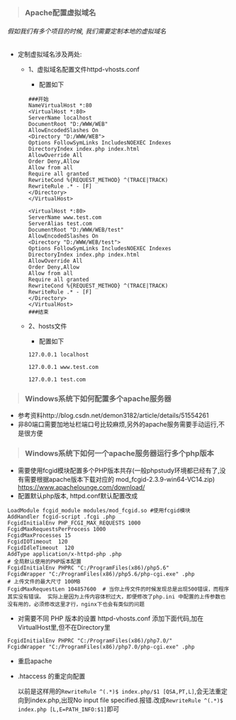 > ### Apache配置虚拟域名

  ###### 假如我们有多个项目的时候, 我们需要定制本地的虚拟域名

* 定制虚拟域名涉及两处:

  - 1、虚拟域名配置文件httpd-vhosts.conf
    
    - 配置如下
    ```apacheconfig
    ###开始
    NameVirtualHost *:80
    <VirtualHost *:80>
    ServerName localhost
    DocumentRoot "D:/WWW/WEB"
    AllowEncodedSlashes On
    <Directory "D:/WWW/WEB">
    Options FollowSymLinks IncludesNOEXEC Indexes
    DirectoryIndex index.php index.html
    AllowOverride All
    Order Deny,Allow
    Allow from all
    Require all granted
    RewriteCond %{REQUEST_METHOD} ^(TRACE|TRACK)
    RewriteRule .* - [F]
    </Directory>
    </VirtualHost>
     
    <VirtualHost *:80>
    ServerName www.test.com
    ServerAlias test.com
    DocumentRoot "D:/WWW/WEB/test"
    AllowEncodedSlashes On
    <Directory "D:/WWW/WEB/test">
    Options FollowSymLinks IncludesNOEXEC Indexes
    DirectoryIndex index.php index.html
    AllowOverride All
    Order Deny,Allow
    Allow from all
    Require all granted
    RewriteCond %{REQUEST_METHOD} ^(TRACE|TRACK)
    RewriteRule .* - [F]
    </Directory>
    </VirtualHost>
    ###结束
    ```
 
  - 2、hosts文件
  
    - 配置如下
    ```
    127.0.0.1 localhost
     
    127.0.0.1 www.test.com
     
    127.0.0.1 test.com

    ```
    
> ### Windows系统下如何配置多个apache服务器

  - 参考资料http://blog.csdn.net/demon3182/article/details/51554261
  - 非80端口需要加地址栏端口号比较麻烦,另外的apache服务需要手动运行,不是很方便
  
> ### Windows系统下如何一个apache服务器运行多个php版本

  - 需要使用fcgid模块配置多个PHP版本共存(一般phpstudy环境都已经有了,没有需要根据apache版本下载对应的 mod_fcgid-2.3.9-win64-VC14.zip) https://www.apachelounge.com/download/
  - 配置默认php版本, httpd.conf默认配置改成
```apacheconfig
LoadModule fcgid_module modules/mod_fcgid.so #使用fcgid模块
AddHandler fcgid-script .fcgi .php
FcgidInitialEnv PHP_FCGI_MAX_REQUESTS 1000
FcgidMaxRequestsPerProcess 1000
FcgidMaxProcesses 15
FcgidIOTimeout  120
FcgidIdleTimeout  120
AddType application/x-httpd-php .php
# 全局默认使用的PHP版本配置
FcgidInitialEnv PHPRC "C:/ProgramFiles(x86)/php5.6"
FcgidWrapper "C:/ProgramFiles(x86)/php5.6/php-cgi.exe" .php
# 上传文件的最大尺寸 100MB
FcgidMaxRequestLen 104857600  # 当你上传文件的时候发现总是出现500错误，而程序其实没有错误。 实际上是因为上传内容体积过大，即便修改了php.ini 中配置的上传参数也没有用的，必须修改这里才行，nginx下也会有类似的问题
```
  - 对需要不同 PHP 版本的设置 httpd-vhosts.conf 添加下面代码,加在VirtualHost里,但不在Directory里
```apacheconfig
FcgidInitialEnv PHPRC "C:/ProgramFiles(x86)/php7.0/"
FcgidWrapper "C:/ProgramFiles(x86)/php7.0/php-cgi.exe" .php
```
  - 重启apache
  - .htaccess 的重定向配置
  
    以前是这样用的`RewriteRule ^(.*)$ index.php/$1 [QSA,PT,L]`,会无法重定向到index.php,出现No input file specified.报错.改成`RewriteRule ^(.*)$ index.php [L,E=PATH_INFO:$1]`即可
    
  

